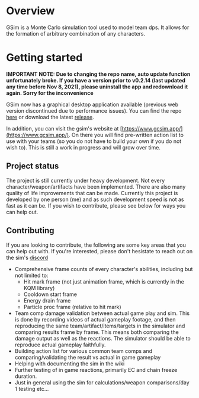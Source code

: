 # Overview

GSim is a Monte Carlo simulation tool used to model team dps. It allows for the formation of arbitrary combination of any characters.

# Getting started

**IMPORTANT NOTE: Due to changing the repo name, auto update function unfortunately broke. If you have a version prior to v0.2.14 (last updated any time before Nov 8, 2021), please uninstall the app and redownload it again. Sorry for the inconvenience**

GSim now has a graphical desktop application available (previous web version discontinued due to performance issues). You can find the repo [here](https://github.com/genshinsim/gcsimui) or download the latest [release](https://github.com/genshinsim/gcsimui/releases).

In addition, you can visit the gsim's website at [https://www.gcsim.app/](https://www.gcsim.app/). On there you will find pre-written action list to use with your teams (so you do not have to build your own if you do not wish to). This is still a work in progress and will grow over time.

## Project status

The project is still currently under heavy development. Not every character/weapon/artifacts have been implemented. There are also many quality of life improvements that can be made. Currently this project is developed by one person (me) and as such development speed is not as fast as it can be. If you wish to contribute, please see below for ways you can help out.

## Contributing

If you are looking to contribute, the following are some key areas that you can help out with. If you're interested, please don't hesistate to reach out on the sim's [discord](https://discord.gg/m7jvjdxx7q)

- Comprehensive frame counts of every character's abilities, including but not limited to:
  - Hit mark frame (not just animation frame, which is currently in the KQM library)
  - Cooldown start frame
  - Energy drain frame
  - Particle proc frame (relative to hit mark)
- Team comp damage validation between actual game play and sim. This is done by recording videos of actual gameplay footage, and then reproducing the same team/artifact/items/targets in the simulator and comparing results frame by frame. This means both comparing the damage output as well as the reactions. The simulator should be able to reproduce actual gameplay faithfully.
- Building action list for various common team comps and comparing/validating the result vs actual in game gameplay
- Helping with documenting the sim in the wiki
- Further testing of in game reactions, primarily EC and chain freeze duration.
- Just in general using the sim for calculations/weapon comparisons/day 1 testing etc...
